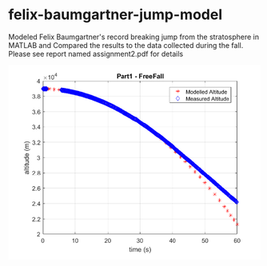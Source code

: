 # felix-baumgartner-jump-model
Modeled Felix Baumgartner's record breaking jump from the stratosphere in MATLAB and Compared the results to the data collected during the fall. Please see report named assignment2.pdf for details 

![](1.png)

